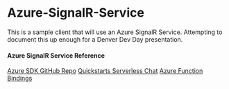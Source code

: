 # Azure-SignalR-Service
This is a sample client that will use an Azure SignalR Service. Attempting to document this up enough for a Denver Dev Day presentation.

#### Azure SignalR Service Reference
[Azure SDK GitHub Repo](https://github.com/Azure/azure-signalr)
[Quickstarts Serverless Chat](https://github.com/Azure-Samples/signalr-service-quickstart-serverless-chat)
[Azure Function Bindings](https://github.com/Azure/azure-functions-signalrservice-extension)
